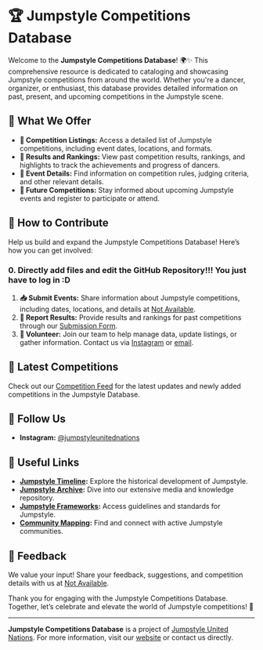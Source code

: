 # 🏆 Jumpstyle Competitions Database

Welcome to the **Jumpstyle Competitions Database**! 🌍✨ This comprehensive resource is dedicated to cataloging and showcasing Jumpstyle competitions from around the world. Whether you're a dancer, organizer, or enthusiast, this database provides detailed information on past, present, and upcoming competitions in the Jumpstyle scene.

## 📂 What We Offer

- **📅 Competition Listings:** Access a detailed list of Jumpstyle competitions, including event dates, locations, and formats.
- **🏅 Results and Rankings:** View past competition results, rankings, and highlights to track the achievements and progress of dancers.
- **📜 Event Details:** Find information on competition rules, judging criteria, and other relevant details.
- **🔮 Future Competitions:** Stay informed about upcoming Jumpstyle events and register to participate or attend.

## 🚀 How to Contribute

Help us build and expand the Jumpstyle Competitions Database! Here’s how you can get involved:
### 0. Directly add files and edit the GitHub Repository!!! You just have to log in :D
1. **📥 Submit Events:** Share information about Jumpstyle competitions, including dates, locations, and details at [Not Available](mailto:jumpstylecompetitions@example.com).
2. **🏅 Report Results:** Provide results and rankings for past competitions through our [Submission Form](#).
3. **🤝 Volunteer:** Join our team to help manage data, update listings, or gather information. Contact us via [Instagram](https://instagram.com/jumpstyleunitednations) or [email](mailto:jumpstylecompetitions@example.com).

## 📅 Latest Competitions

Check out our [Competition Feed](#) for the latest updates and newly added competitions in the Jumpstyle Database.

## 📢 Follow Us

- **Instagram:** [@jumpstyleunitednations](https://instagram.com/jumpstyleunitednations)

## 🔗 Useful Links

- **[Jumpstyle Timeline](#):** Explore the historical development of Jumpstyle.
- **[Jumpstyle Archive](#):** Dive into our extensive media and knowledge repository.
- **[Jumpstyle Frameworks](#):** Access guidelines and standards for Jumpstyle.
- **[Community Mapping](#):** Find and connect with active Jumpstyle communities.

## 💬 Feedback

We value your input! Share your feedback, suggestions, and competition details with us at [Not Available](mailto:feedback@example.com).

Thank you for engaging with the Jumpstyle Competitions Database. Together, let’s celebrate and elevate the world of Jumpstyle competitions! 🎉

---

**Jumpstyle Competitions Database** is a project of [Jumpstyle United Nations](#). For more information, visit our [website](#) or contact us directly.

